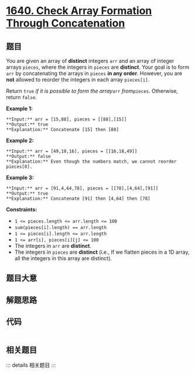 # [1640. Check Array Formation Through Concatenation](https://leetcode.com/problems/check-array-formation-through-concatenation)

## 题目

You are given an array of **distinct** integers `arr` and an array of integer
arrays `pieces`, where the integers in `pieces` are **distinct**. Your goal is
to form `arr` by concatenating the arrays in `pieces` **in any order**.
However, you are **not** allowed to reorder the integers in each array
`pieces[i]`.

Return `true` _if it is possible_ _to form the array_`arr` _from_`pieces`.
Otherwise, return `false`.



**Example 1:**

    
    
    **Input:** arr = [15,88], pieces = [[88],[15]]
    **Output:** true
    **Explanation:** Concatenate [15] then [88]
    

**Example 2:**

    
    
    **Input:** arr = [49,18,16], pieces = [[16,18,49]]
    **Output:** false
    **Explanation:** Even though the numbers match, we cannot reorder pieces[0].
    

**Example 3:**

    
    
    **Input:** arr = [91,4,64,78], pieces = [[78],[4,64],[91]]
    **Output:** true
    **Explanation:** Concatenate [91] then [4,64] then [78]
    



**Constraints:**

  * `1 <= pieces.length <= arr.length <= 100`
  * `sum(pieces[i].length) == arr.length`
  * `1 <= pieces[i].length <= arr.length`
  * `1 <= arr[i], pieces[i][j] <= 100`
  * The integers in `arr` are **distinct**.
  * The integers in `pieces` are **distinct** (i.e., If we flatten pieces in a 1D array, all the integers in this array are distinct).


## 题目大意

## 解题思路

## 代码

```javascript

```

## 相关题目

::: details 相关题目
:::
